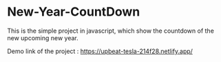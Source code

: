 # New-Year-CountDown
This is the simple project in javascript, which show the countdown of the new upcoming new year.

Demo link of the project : 
https://upbeat-tesla-214f28.netlify.app/
